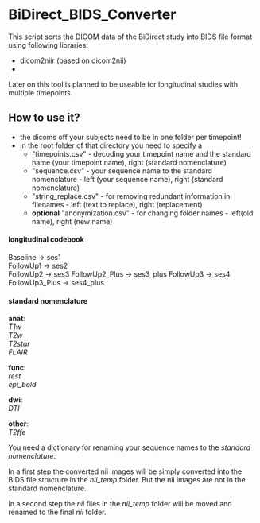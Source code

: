 # BiDirect_BIDS_Converter

This script sorts the DICOM data of the BiDirect study into BIDS file format using following libraries:

- dicom2niir (based on dicom2nii)
- 

Later on this tool is planned to be useable for longitudinal studies with multiple timepoints.

## How to use it?

- the dicoms off your subjects need to be in one folder per timepoint!
- in the root folder of that directory you need to specify a  
  - "timepoints.csv" - decoding your timepoint name and the standard name (your timepoint name), right (standard nomenclature)
  - "sequence.csv" - your sequence name to the standard nomenclature - left (your sequence name), right (standard nomenclature)
  - "string_replace.csv" - for removing redundant information in filenames - left (text to replace), right (replacement)
  - __optional__ "anonymization.csv" - for changing folder names - left(old name), right (new name)



#### longitudinal codebook

Baseline -> ses1  
FollowUp1 -> ses2  
FollowUp2 -> ses3
FollowUp2_Plus -> ses3_plus
FollowUp3 -> ses4
FollowUp3_Plus -> ses4_plus

#### standard nomenclature 

__anat__:  
_T1w_  
_T2w_  
_T2star_  
_FLAIR_  

__func__:  
_rest_  
_epi_bold_  

__dwi__:  
_DTI_  

__other__:  
_T2ffe_ 


You need a dictionary for renaming your sequence names to the _standard nomenclature_.

In a first step the converted nii images will be simply converted into the BIDS file structure in the _nii_temp_ folder. But the nii images are not in the standard nomenclature.

In a second step the _nii_ files in the _nii_temp_ folder will be moved and renamed to the final _nii_ folder.








